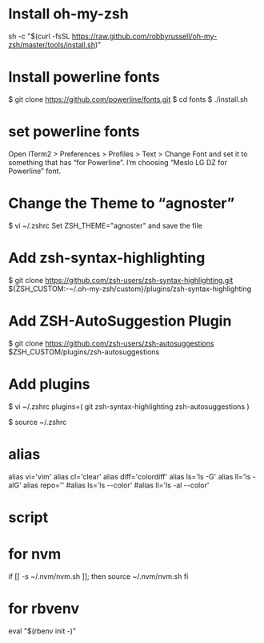# Install oh-my-zsh
sh -c "$(curl -fsSL https://raw.github.com/robbyrussell/oh-my-zsh/master/tools/install.sh)"

# Install powerline fonts
$ git clone https://github.com/powerline/fonts.git
$ cd fonts
$ ./install.sh

# set powerline fonts
Open ITerm2 > Preferences > Profiles > Text > Change Font and set it to something that has “for Powerline”. I’m choosing “Meslo LG DZ for Powerline” font.

# Change the Theme to “agnoster”
$ vi ~/.zshrc
Set ZSH_THEME="agnoster" and save the file

# Add zsh-syntax-highlighting
$ git clone https://github.com/zsh-users/zsh-syntax-highlighting.git ${ZSH_CUSTOM:-~/.oh-my-zsh/custom}/plugins/zsh-syntax-highlighting

# Add ZSH-AutoSuggestion Plugin
$ git clone https://github.com/zsh-users/zsh-autosuggestions $ZSH_CUSTOM/plugins/zsh-autosuggestions

# Add plugins
$ vi ~/.zshrc
plugins=(
  git
  zsh-syntax-highlighting
  zsh-autosuggestions
)

$ source ~/.zshrc

# alias
alias vi='vim'
alias cl='clear'
alias diff='colordiff'
alias ls='ls -G'
alias ll='ls -alG'
alias repo=''
#alias ls='ls --color'
#alias ll='ls -al --color'

# script
# for nvm
if [[ -s ~/.nvm/nvm.sh ]]; then
  source ~/.nvm/nvm.sh
fi

# for rbvenv
eval "$(rbenv init -)"
